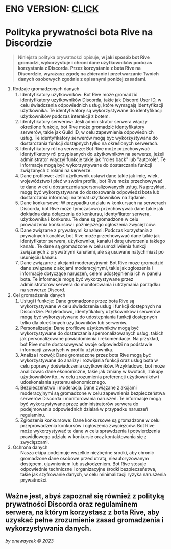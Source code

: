 # ENG VERSION: [CLICK](https://github.com/1wayyy/rive.best/edit/main/privacy-policy.md.md)

# Polityka prywatności bota Rive na Discordzie
> Niniejsza polityka prywatności opisuje, **w jaki sposób bot Rive gromadzi, wykorzystuje i chroni dane użytkowników podczas korzystania z Discorda**.
**Przez korzystanie z bota Rive na Discordzie, wyrażasz zgodę na zbieranie i przetwarzanie Twoich danych osobowych zgodnie z opisanymi poniżej zasadami.**

<ol>
  <li>Rodzaje gromadzonych danych
    <ol>
      <li>Identyfikatory użytkowników: Bot Rive może gromadzić identyfikatory użytkowników Discorda, takie jak Discord User ID, w celu świadczenia odpowiednich usług, które wymagają identyfikacji użytkownika. Te identyfikatory są wykorzystywane do identyfikacji użytkowników podczas interakcji z botem.</li>
      <li>Identyfikatory serwerów: Jeśli administrator serwera włączy określone funkcje, bot Rive może gromadzić identyfikatory serwerów, takie jak Guild ID, w celu zapewnienia odpowiednich usług. Te identyfikatory serwerów mogą być wykorzystywane do dostarczania funkcji dostępnych tylko na określonych serwerach.</li>
      <li>Identyfikatory ról na serwerze: Bot Rive może przechowywać identyfikatory ról przypisanych do użytkowników na serwerze, jeżeli administrator włączył funkcje takie jak "roles back" lub "autorole". Te informacje mogą być wykorzystywane do dostarczania funkcji związanych z rolami na serwerze.</li>
      <li>Dane profilowe: Jeśli użytkownik ustawi dane takie jak imię, wiek, województwo i płeć w swoim profilu, bot Rive może przechowywać te dane w celu dostarczenia spersonalizowanych usług. Na przykład, mogą być wykorzystywane do dostosowania odpowiedzi bota lub dostarczania informacji na temat użytkowników na żądanie.</li>
      <li>Dane konkursowe: W przypadku udziału w konkursach na serwerach Discorda, bot Rive może tymczasowo przechowywać dane takie jak dokładna data dołączenia do konkursu, identyfikator serwera, użytkownika i konkursu. Te dane są gromadzone w celu prowadzenia konkursów i późniejszego ogłoszenia zwycięzców.</li>
      <li>Dane związane z prywatnymi kanałami: Podczas korzystania z prywatnych kanałów, bot Rive może przechowywać dane takie jak identyfikator serwera, użytkownika, kanału i datę utworzenia takiego kanału. Te dane są gromadzone w celu umożliwienia funkcji związanych z prywatnymi kanałami, ale są usuwane natychmiast po usunięciu kanału.</li>
      <li>Dane związane z akcjami moderacyjnymi: Bot Rive może gromadzić dane związane z akcjami moderacyjnymi, takie jak zgłoszenia i informacje dotyczące naruszeń, celem udostępnienia ich w panelu bota. Te informacje mogą być wykorzystywane przez administratorów serwera do monitorowania i utrzymania porządku na serwerze Discord.</li>
    </ol>
  </li>
  <li>Cel gromadzenia danych
    <ol>
      <li>Usługi i funkcje: Dane gromadzone przez bota Rive są wykorzystywane w celu świadczenia usług i funkcji dostępnych na Discordzie. Przykładowo, identyfikatory użytkowników i serwerów mogą być wykorzystywane do udostępniania funkcji dostępnych tylko dla określonych użytkowników lub serwerów.</li>
      <li>Personalizacja: Dane profilowe użytkowników mogą być wykorzystywane do dostarczania spersonalizowanych usług, takich jak personalizowane powiadomienia i rekomendacje. Na przykład, bot Rive może dostosowywać swoje odpowiedzi na podstawie informacji zawartych w profilu użytkownika.</li>
      <li>Analiza i rozwój: Dane gromadzone przez bota Rive mogą być wykorzystywane do analizy i rozwijania funkcji oraz usług bota w celu poprawy doświadczenia użytkowników. Przykładowo, bot może analizować dane ekonomiczne, takie jak zmiany w kwotach, zakupy użytkowników itp., w celu zrozumienia preferencji użytkowników i udoskonalania systemu ekonomicznego.</li>
      <li>Bezpieczeństwo i moderacja: Dane związane z akcjami moderacyjnymi są gromadzone w celu zapewnienia bezpieczeństwa serwerów Discorda i monitorowania naruszeń. Te informacje mogą być wykorzystywane przez administratorów serwera do podejmowania odpowiednich działań w przypadku naruszeń regulaminu.</li>
      <li>Zgłoszenia konkursowe: Dane konkursowe są gromadzone w celu przeprowadzenia konkursów i ogłoszenia zwycięzców. Bot Rive może wykorzystywać te dane w celu sprawdzenia i potwierdzenia prawidłowego udziału w konkursie oraz kontaktowania się z zwycięzcami.</li>
    </ol>
  </li>
  <li>Ochrona danych
  <ol>Nasza ekipa podejmuje wszelkie niezbędne środki, aby chronić gromadzone dane osobowe przed utratą, nieautoryzowanym dostępem, ujawnieniem lub uszkodzeniem. Bot Rive stosuje odpowiednie techniczne i organizacyjne środki bezpieczeństwa, takie jak szyfrowanie danych, w celu minimalizacji ryzyka naruszenia prywatności.</ol>
  </li>
</ol>

## Ważne jest, abyś zapoznał się również z polityką prywatności Discorda oraz regulaminem serwera, na którym korzystasz z bota Rive, aby uzyskać pełne zrozumienie zasad gromadzenia i wykorzystywania danych.

###### by onewayeek &copy; 2023
